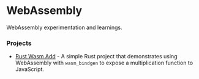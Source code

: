 # WebAssembly

WebAssembly experimentation and learnings.

### Projects

- [Rust Wasm Add](../rust/wasm) - A simple Rust project that demonstrates using WebAssembly with `wasm_bindgen` to
  expose a
  multiplication function to JavaScript.